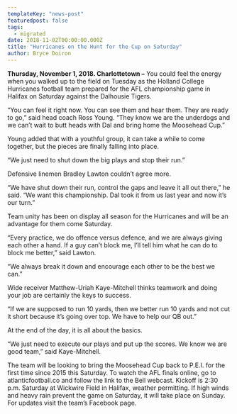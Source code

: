 ```yaml
---
templateKey: "news-post"
featuredpost: false
tags:
  - migrated
date: 2018-11-02T00:00:00.000Z
title: "Hurricanes on the Hunt for the Cup on Saturday"
author: Bryce Doiron
---
```


**Thursday, November 1, 2018. Charlottetown –** You could feel the energy when you walked up to the field on Tuesday as the Holland College Hurricanes football team prepared for the AFL championship game in Halifax on Saturday against the Dalhousie Tigers.

“You can feel it right now. You can see them and hear them. They are ready to go,” said head coach Ross Young. “They know we are the underdogs and we can’t wait to butt heads with Dal and bring home the Moosehead Cup.”

Young added that with a youthful group, it can take a while to come together, but the pieces are finally falling into place.

“We just need to shut down the big plays and stop their run.”

Defensive linemen Bradley Lawton couldn’t agree more.

“We have shut down their run, control the gaps and leave it all out there,” he said. “We want this championship. Dal took it from us last year and now it’s our turn.”

Team unity has been on display all season for the Hurricanes and will be an advantage for them come Saturday.

“Every practice, we do offence versus defence, and we are always giving each other a hand. If a guy can’t block me, I’ll tell him what he can do to block me better,” said Lawton.

“We always break it down and encourage each other to be the best we can.”

Wide receiver Matthew-Uriah Kaye-Mitchell thinks teamwork and doing your job are certainly the keys to success.

“If we are supposed to run 10 yards, then we better run 10 yards and not cut it short because it’s going over top. We have to help our QB out.”

At the end of the day, it is all about the basics.

“We just need to execute our plays and put up the scores. We know we are good team,” said Kaye-Mitchell.

The team will be looking to bring the Moosehead Cup back to P.E.I. for the first time since 2015 this Saturday. To watch the AFL finals online, go to atlanticfootball.co and follow the link to the Bell webcast. Kickoff is 2:30 p.m. Saturday at Wickwire Field in Halifax, weather permitting. If high winds and heavy rain prevent the game on Saturday, it will take place on Sunday. For updates visit the team’s Facebook page.

